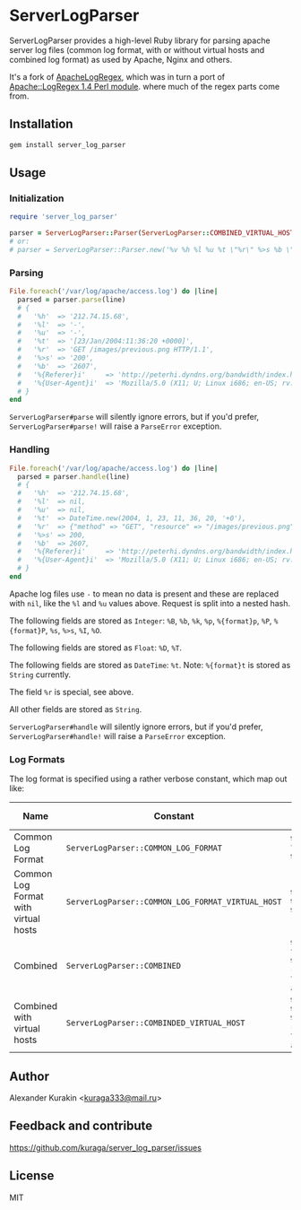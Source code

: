 # ServerLogParser

ServerLogParser provides a high-level Ruby library for parsing apache server log files
(common log format, with or without virtual hosts and combined log format) as used
by Apache, Nginx and others.

It's a fork of [ApacheLogRegex](https://github.com/weppos/apachelogregex),
which was in turn a port of [Apache::LogRegex 1.4 Perl module](http://search.cpan.org/~akira/Apache-ParseLog-1.02/ParseLog.pm).
where much of the regex parts come from.

## Installation

```sh
gem install server_log_parser
```

## Usage

### Initialization

```ruby
require 'server_log_parser'

parser = ServerLogParser::Parser(ServerLogParser::COMBINED_VIRTUAL_HOST)
# or:
# parser = ServerLogParser::Parser.new('%v %h %l %u %t \"%r\" %>s %b \"%{Referer}i\" \"%{User-agent}i\"')
```

### Parsing

```ruby
File.foreach('/var/log/apache/access.log') do |line|
  parsed = parser.parse(line)
  # {
  #   '%h'  => '212.74.15.68',
  #   '%l'  => '-',
  #   '%u'  => '-',
  #   '%t'  => '[23/Jan/2004:11:36:20 +0000]',
  #   '%r'  => 'GET /images/previous.png HTTP/1.1',
  #   '%>s' => '200',
  #   '%b'  => '2607',
  #   '%{Referer}i'     => 'http://peterhi.dyndns.org/bandwidth/index.html',
  #   '%{User-Agent}i'  => 'Mozilla/5.0 (X11; U; Linux i686; en-US; rv:1.2) Gecko/20021202'
  # }
end
```

`ServerLogParser#parse` will silently ignore errors, but if you'd prefer,
`ServerLogParser#parse!` will raise a  `ParseError` exception.

### Handling

```ruby
File.foreach('/var/log/apache/access.log') do |line|
  parsed = parser.handle(line)
  # {
  #   '%h'  => '212.74.15.68',
  #   '%l'  => nil,
  #   '%u'  => nil,
  #   '%t'  => DateTime.new(2004, 1, 23, 11, 36, 20, '+0'),
  #   '%r'  => {"method" => "GET", "resource" => "/images/previous.png", "protocol" => "HTTP/1.1"},
  #   '%>s' => 200,
  #   '%b'  => 2607,
  #   '%{Referer}i'     => 'http://peterhi.dyndns.org/bandwidth/index.html',
  #   '%{User-Agent}i'  => 'Mozilla/5.0 (X11; U; Linux i686; en-US; rv:1.2) Gecko/20021202'
  # }
end
```

Apache log files use `-` to mean no data is present and these are replaced with `nil`,
like the `%l` and `%u` values above. Request is split into a nested hash.

The following fields are stored as `Integer`: `%B`, `%b`, `%k`, `%p`, `%{format}p`,
`%P`, `%{format}P`, `%s`, `%>s`, `%I`, `%O`.

The following fields are stored as `Float`: `%D`, `%T`.

The following fields are stored as `DateTime`: `%t`.
Note: `%{format}t` is stored as `String` currently.

The field `%r` is special, see above.

All other fields are stored as `String`.

`ServerLogParser#handle` will silently ignore errors, but if you'd prefer,
`ServerLogParser#handle!` will raise a  `ParseError` exception.

### Log Formats

The log format is specified using a rather verbose constant, which map out like:

Name                                 | Constant                                          | Apache Format
------------------------------------ | ------------------------------------------------- | ---------------------------------------------------------------------
Common Log Format                    | `ServerLogParser::COMMON_LOG_FORMAT`              | `%h %l %u %t \"%r\" %>s %b`
Common Log Format with virtual hosts | `ServerLogParser::COMMON_LOG_FORMAT_VIRTUAL_HOST` | `%v %h %l %u %t \"%r\" %>s %b`
Combined                             | `ServerLogParser::COMBINED`                       | `%h %l %u %t \"%r\" %>s %b \"%{Referer}i\" \"%{User-agent}i\"`
Combined with virtual hosts          | `ServerLogParser::COMBINDED_VIRTUAL_HOST`         | `%v %h %l %u %t \"%r\" %>s %b \"%{Referer}i\" \"%{User-agent}i\"`


## Author

Alexander Kurakin <<kuraga333@mail.ru>>

## Feedback and contribute

<https://github.com/kuraga/server_log_parser/issues>

## License

MIT
